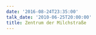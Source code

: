 ```yaml
---
date: '2016-08-24T23:35:00'
talk_date: '2010-06-25T20:00:00'
title: Zentrum der Milchstraße
---
```

